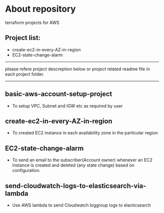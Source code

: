# About repository
terraform projects for AWS

## Project list:
- create-ec2-in-every-AZ-in-region
- EC2-state-change-alarm
***
please refere project descreption below or project related readme file in each project folder.
***

## basic-aws-account-setup-project
- To setup VPC, Subnet and IGW etc as required by user

## create-ec2-in-every-AZ-in-region
- To created EC2 instance in each availability zone in the particular region 

## EC2-state-change-alarm
- To send an email to the subscriber(Account owner) whenever an EC2 instance is created and deleted (any state change) based on configuration.

## send-cloudwatch-logs-to-elasticsearch-via-lambda
- Use AWS lambda to send Cloudwatch loggroup logs to elacticsearch